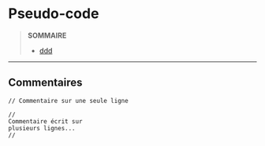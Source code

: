# Pseudo-code

> **SOMMAIRE**
> + [ddd](#d)

---

## Commentaires

```
// Commentaire sur une seule ligne

//
Commentaire écrit sur
plusieurs lignes...
//
```
